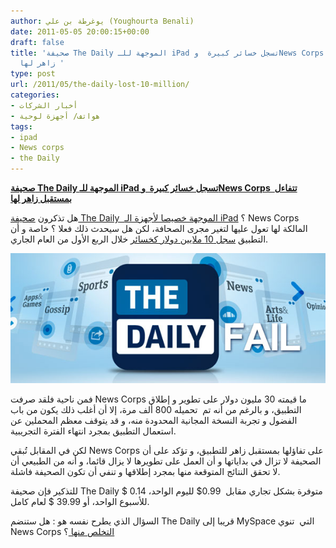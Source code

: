 ```yaml
---
author: يوغرطة بن علي (Youghourta Benali)
date: 2011-05-05 20:00:15+00:00
draft: false
title: 'صحيفة The Daily الموجهة للـ iPad تسجل خسائر كبيرة  وNews Corps  تتفاءل بمستقبل
  زاهر لها '
type: post
url: /2011/05/the-daily-lost-10-million/
categories:
- أخبار الشركات
- هواتف/ أجهزة لوحية
tags:
- ipad
- News corps
- the Daily
---
```


[**صحيفة The Daily الموجهة للـ iPad تسجل خسائر كبيرة  وNews Corps  تتفاءل بمستقبل زاهر لها**](https://www.it-scoop.com/2011/05/the-daily-lost-10-million/)


هل تذكرون [صحيفة The Daily  الموجهة خصيصا لأجهزة الـ iPad](https://www.it-scoop.com/2011/02/the-daily-ipad-newspaper/) ؟ News Corps المالكة لها تعول عليها لتغير مجرى الصحافة، لكن هل سيحدث ذلك فعلا ؟ خاصة و أن التطبيق [سجل 10 ملايين دولار كخسائر](http://www.businessinsider.com/the-daily-lost-10-million-in-its-first-quarter-2011-5) خلال الربع الأول من العام الجاري.



[![](the-daily-fail.jpg)
](https://www.it-scoop.com/2011/05/the-daily-lost-10-million/)



فمن ناحية فلقد صرفت News Corps ما قيمته 30 مليون دولار على تطوير و إطلاق التطبيق، و بالرغم من أنه تم  تحميله 800 ألف مرة، إلا أن أغلب ذلك يكون من باب الفضول و تجربة النسخة المجانية المحدودة منه، و قد يتوقف معظم المحملين عن استعمال التطبيق بمجرد انتهاء الفترة التجريبية.

لكن في المقابل تُبقي News Corps على تفاؤلها بمستقبل زاهر للتطبيق، و تؤكد على أن الصحيفة لا تزال في بداياتها و أن العمل على تطويرها لا يزال قائما، و أنه من الطبيعي أن لا تحقق النتائج المتوقعة منها بمجرد إطلاقها و تنفي أن تكون الصحيفة فاشلة.

للتذكير فإن صحيفة The Daily متوفرة بشكل تجاري مقابل  0.99$ لليوم الواحد، 0.14 $ للأسبوع الواحد، أو 39.99 $ لعام كامل.

السؤال الذي يطرح نفسه هو : هل ستنضم The Daily قريبا إلى MySpace التي  تنوي News Corps [التخلص منها ](https://www.it-scoop.com/2011/02/news-corp-to-sell-myspace/)؟
